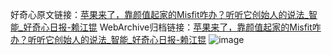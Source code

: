 好奇心原文链接：[苹果来了，靠颜值起家的Misfit咋办？听听它创始人的说法_智能_好奇心日报-赖江锟](https://www.qdaily.com/articles/10629.html)
WebArchive归档链接：[苹果来了，靠颜值起家的Misfit咋办？听听它创始人的说法_智能_好奇心日报-赖江锟](http://web.archive.org/web/20190623161152/https://www.qdaily.com/articles/10629.html)
![image](http://ww3.sinaimg.cn/large/007d5XDply1g3w3mr729rj30u044dnpd)